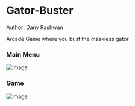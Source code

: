 # Gator-Buster
Author: Dany Rashwan

Arcade Game where you bust the maskless gator

### Main Menu
![image](https://github.com/dannirash/Gator-Buster/assets/61055337/fb395006-24d2-43af-8fb1-88c013a82ab1)

### Game
![image](https://github.com/dannirash/Gator-Buster/assets/61055337/bcb30d8d-273e-4f9c-9269-34e764dbbe34)


